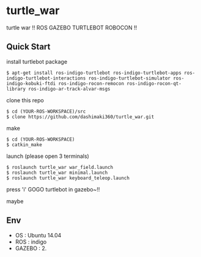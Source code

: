 # turtle_war
turtle war !! ROS GAZEBO TURTLEBOT ROBOCON !!

## Quick Start
install turtlebot package
```
$ apt-get install ros-indigo-turtlebot ros-indigo-turtlebot-apps ros-indigo-turtlebot-interactions ros-indigo-turtlebot-simulator ros-indigo-kobuki-ftdi ros-indigo-rocon-remocon ros-indigo-rocon-qt-library ros-indigo-ar-track-alvar-msgs
```

clone this repo
```
$ cd (YOUR-ROS-WORKSPACE)/src
$ clone https://github.com/dashimaki360/turtle_war.git
```

make
```
$ cd (YOUR-ROS-WORKSPACE)
$ catkin_make
```

launch (please open 3 terminals)
```
$ roslaunch turtle_war war_field.launch
$ roslaunch turtle_war minimal.launch
$ roslaunch turtle_war keyboard_teleop.launch
```

press 'i' GOGO turtlebot in gazebo~!!

maybe

## Env
- OS  : Ubuntu 14.04
- ROS : indigo
- GAZEBO : 2.


